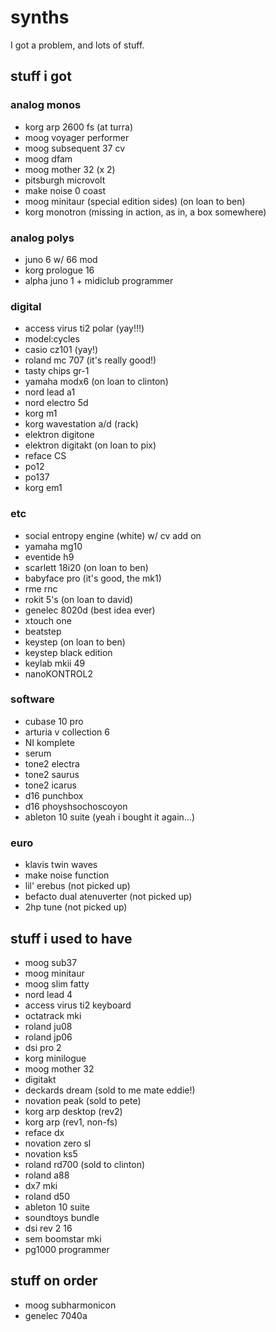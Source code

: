 # synths
I got a problem, and lots of stuff.

## stuff i got

### analog monos

* korg arp 2600 fs (at turra)
* moog voyager performer
* moog subsequent 37 cv
* moog dfam
* moog mother 32 (x 2)
* pitsburgh microvolt
* make noise 0 coast
* moog minitaur (special edition sides) (on loan to ben)
* korg monotron (missing in action, as in, a box somewhere)

### analog polys

* juno 6 w/ 66 mod
* korg prologue 16
* alpha juno 1 + midiclub programmer

### digital

* access virus ti2 polar (yay!!!)
* model:cycles
* casio cz101 (yay!)
* roland mc 707 (it's really good!)
* tasty chips gr-1
* yamaha modx6 (on loan to clinton)
* nord lead a1
* nord electro 5d
* korg m1
* korg wavestation a/d (rack)
* elektron digitone
* elektron digitakt (on loan to pix)
* reface CS
* po12
* po137
* korg em1

### etc

* social entropy engine (white) w/ cv add on
* yamaha mg10 
* eventide h9
* scarlett 18i20 (on loan to ben)
* babyface pro (it's good, the mk1)
* rme rnc
* rokit 5's (on loan to david)
* genelec 8020d (best idea ever)
* xtouch one
* beatstep 
* keystep (on loan to ben)
* keystep black edition
* keylab mkii 49
* nanoKONTROL2

### software

* cubase 10 pro
* arturia v collection 6
* NI komplete
* serum
* tone2 electra
* tone2 saurus
* tone2 icarus
* d16 punchbox
* d16 phoyshsochoscoyon
* ableton 10 suite (yeah i bought it again...)

### euro

* klavis twin waves
* make noise function
* lil' erebus (not picked up)
* befacto dual atenuverter (not picked up)
* 2hp tune (not picked up)

## stuff i used to have

* moog sub37
* moog minitaur
* moog slim fatty
* nord lead 4
* access virus ti2 keyboard
* octatrack mki
* roland ju08
* roland jp06
* dsi pro 2
* korg minilogue
* moog mother 32
* digitakt
* deckards dream (sold to me mate eddie!)
* novation peak (sold to pete)
* korg arp desktop (rev2)
* korg arp (rev1, non-fs)
* reface dx
* novation zero sl
* novation ks5
* roland rd700 (sold to clinton)
* roland a88
* dx7 mki
* roland d50
* ableton 10 suite
* soundtoys bundle
* dsi rev 2 16
* sem boomstar mki
* pg1000 programmer

## stuff on order

* moog subharmonicon
* genelec 7040a
